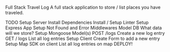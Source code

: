 Full Stack Travel Log
A full stack application to store / list places you have traveled.

TODO
 Setup Server
 Install Dependencies
 Install / Setup Linter
 Setup Express App
 Setup Not Found and Error Middlewares
 Model DB
What data will we store?
 Setup Mongoose Model(s)
 POST /logs
Create a new log entry
 GET / logs
List all log entries
 Setup Client
 Create Form to add a new entry
 Setup Map SDK on client
 List all log entries on map
 DEPLOY!
